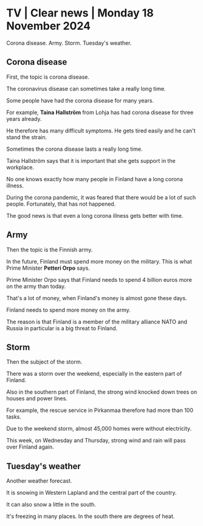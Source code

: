 # TV \| Clear news \| Monday 18 November 2024

Corona disease. Army. Storm. Tuesday's weather.

## Corona disease

First, the topic is corona disease.

The coronavirus disease can sometimes take a really long time.

Some people have had the corona disease for many years.

For example, **Taina** **Hallström** from Lohja has had corona disease for three years already.

He therefore has many difficult symptoms. He gets tired easily and he can't stand the strain.

Sometimes the corona disease lasts a really long time.

Taina Hallström says that it is important that she gets support in the workplace.

No one knows exactly how many people in Finland have a long corona illness.

During the corona pandemic, it was feared that there would be a lot of such people. Fortunately, that has not happened.

The good news is that even a long corona illness gets better with time.

## Army

Then the topic is the Finnish army.

In the future, Finland must spend more money on the military. This is what Prime Minister **Petteri Orpo** says.

Prime Minister Orpo says that Finland needs to spend 4 billion euros more on the army than today.

That's a lot of money, when Finland's money is almost gone these days.

Finland needs to spend more money on the army.

The reason is that Finland is a member of the military alliance NATO and Russia in particular is a big threat to Finland.

## Storm

Then the subject of the storm.

There was a storm over the weekend, especially in the eastern part of Finland.

Also in the southern part of Finland, the strong wind knocked down trees on houses and power lines.

For example, the rescue service in Pirkanmaa therefore had more than 100 tasks.

Due to the weekend storm, almost 45,000 homes were without electricity.

This week, on Wednesday and Thursday, strong wind and rain will pass over Finland again.

## Tuesday's weather

Another weather forecast.

It is snowing in Western Lapland and the central part of the country.

It can also snow a little in the south.

It's freezing in many places. In the south there are degrees of heat.
